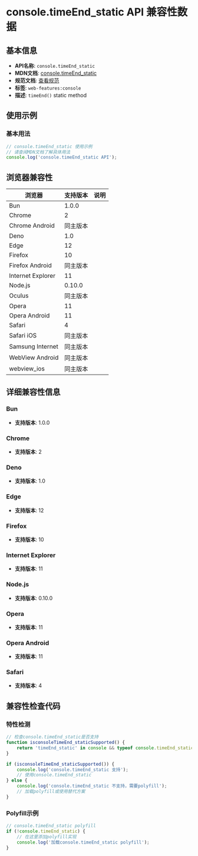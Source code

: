 # console.timeEnd_static API 兼容性数据

## 基本信息

- **API名称**: `console.timeEnd_static`
- **MDN文档**: [console.timeEnd_static](https://developer.mozilla.org/docs/Web/API/console/timeEnd_static)
- **规范文档**: [查看规范](https://console.spec.whatwg.org/#timeend)
- **标签**: `web-features:console`
- **描述**: `timeEnd()` static method

## 使用示例

### 基本用法

```javascript
// console.timeEnd_static 使用示例
// 请查阅MDN文档了解具体用法
console.log('console.timeEnd_static API');
```

## 浏览器兼容性

| 浏览器 | 支持版本 | 说明 |
|--------|----------|------|
| Bun | 1.0.0 |  |
| Chrome | 2 |  |
| Chrome Android | 同主版本 |  |
| Deno | 1.0 |  |
| Edge | 12 |  |
| Firefox | 10 |  |
| Firefox Android | 同主版本 |  |
| Internet Explorer | 11 |  |
| Node.js | 0.10.0 |  |
| Oculus | 同主版本 |  |
| Opera | 11 |  |
| Opera Android | 11 |  |
| Safari | 4 |  |
| Safari iOS | 同主版本 |  |
| Samsung Internet | 同主版本 |  |
| WebView Android | 同主版本 |  |
| webview_ios | 同主版本 |  |

## 详细兼容性信息

### Bun

- **支持版本**: 1.0.0

### Chrome

- **支持版本**: 2

### Deno

- **支持版本**: 1.0

### Edge

- **支持版本**: 12

### Firefox

- **支持版本**: 10

### Internet Explorer

- **支持版本**: 11

### Node.js

- **支持版本**: 0.10.0

### Opera

- **支持版本**: 11

### Opera Android

- **支持版本**: 11

### Safari

- **支持版本**: 4

## 兼容性检查代码

### 特性检测

```javascript
// 检查console.timeEnd_static是否支持
function isconsoleTimeEnd_staticSupported() {
    return 'timeEnd_static' in console && typeof console.timeEnd_static === 'function';
}

if (isconsoleTimeEnd_staticSupported()) {
    console.log('console.timeEnd_static 支持');
    // 使用console.timeEnd_static
} else {
    console.log('console.timeEnd_static 不支持，需要polyfill');
    // 加载polyfill或使用替代方案
}
```

### Polyfill示例

```javascript
// console.timeEnd_static polyfill
if (!console.timeEnd_static) {
    // 在这里添加polyfill实现
    console.log('加载console.timeEnd_static polyfill');
}
```

